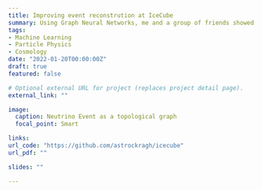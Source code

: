 ```yaml
---
title: Improving event reconstrution at IceCube
summary: Using Graph Neural Networks, me and a group of friends showed that event reconstruction speed and precision for low-energy neutrino events can be greatly improved. 
tags:
- Machine Learning
- Particle Physics
- Cosmology
date: "2022-01-20T00:00:00Z"
draft: true
featured: false

# Optional external URL for project (replaces project detail page).
external_link: ""

image:
  caption: Neutrino Event as a topological graph
  focal_point: Smart

links:
url_code: "https://github.com/astrockragh/icecube"
url_pdf: ""

slides: ""

---
```



